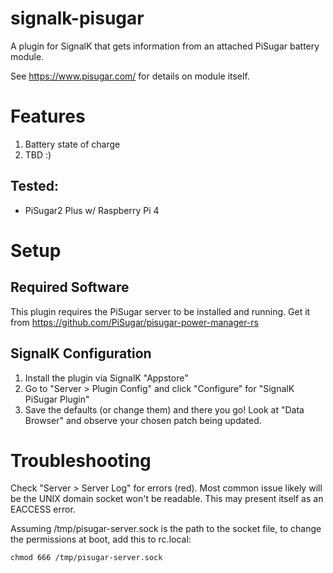 # signalk-pisugar

A plugin for SignalK that gets information from an attached PiSugar battery module.

See https://www.pisugar.com/ for details on module itself.

# Features

1. Battery state of charge
1. TBD :)

## Tested:

* PiSugar2 Plus w/ Raspberry Pi 4

# Setup

## Required Software

This plugin requires the PiSugar server to be installed and running. Get it
from https://github.com/PiSugar/pisugar-power-manager-rs

## SignalK Configuration

1. Install the plugin via SignalK "Appstore"
1. Go to "Server > Plugin Config" and click "Configure" for "SignalK PiSugar Plugin"
1. Save the defaults (or change them) and there you go! Look at "Data Browser" and
   observe your chosen patch being updated.

# Troubleshooting

Check "Server > Server Log" for errors (red). Most common issue likely will be the
UNIX domain socket won't be readable. This may present itself as an EACCESS error.

Assuming /tmp/pisugar-server.sock is the path to the socket file, to change the
permissions at boot, add this to rc.local:

	chmod 666 /tmp/pisugar-server.sock

